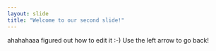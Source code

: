 ```yaml
---
layout: slide
title: "Welcome to our second slide!"
---
```

ahahahaaa figured out how to edit it :-)
Use the left arrow to go back!
